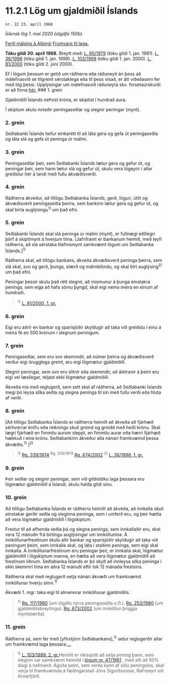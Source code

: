 # 11.2.1 Lög um gjaldmiðil Íslands

`nr. 22 23. apríl 1968`

_Íslensk lög 1. maí 2020 (útgáfa 150b)._

[Ferill málsins á Alþingi](https://www.althingi.is/thingstorf/thingmalalistar-eftir-thingum/ferill/?ltg=88&mnr=154)
[Frumvarp til laga.](https://www.althingi.is/altext/88/s/pdf/0349.pdf)

**Tóku gildi 30. apríl 1968.**
Breytt með:
[L. 65/1979](https://althingi.is/altext/stjtnr.html#1979065) (tóku gildi 1. jan. 1981).
[L. 36/1998](https://althingi.is/altext/stjt/1998.036.html) (tóku gildi 1. jan. 1999).
[L. 103/1999](https://althingi.is/altext/stjt/1999.103.html) (tóku gildi 1. jan. 2000).
[L. 81/2000](https://althingi.is/altext/stjt/2000.081.html) (tóku gildi 2. júní 2000).

Ef í lögum þessum er getið um ráðherra eða ráðuneyti án þess að málefnasvið sé tilgreint sérstaklega eða til þess vísað, er átt viðeðasem fer með lög þessi. Upplýsingar um málefnasvið ráðuneyta skv. forsetaúrskurði er að finna [hér.](2018119.md) ### 1. grein

Gjaldmiðill Íslands nefnist króna, er skiptist í hundrað aura.

Í skiptum skulu notaðir peningaseðlar og slegnir peningar (mynt).

### 2. grein

Seðlabanki Íslands hefur einkarétt til að láta gera og gefa út peningaseðla og láta slá og gefa út peninga úr málmi.

### 3. grein

Peningaseðlar þeir, sem Seðlabanki Íslands lætur gera og gefur út, og peningar þeir, sem hann lætur slá og gefur út, skulu vera lögeyrir í allar greiðslur hér á landi með fullu ákvæðisverði.

### 4. grein

Ráðherra ákveður, að tillögu Seðlabanka Íslands, gerð, lögun, útlit og ákvæðisverð peningaseðla þeirra, sem bankinn lætur gera og gefur út, og skal birta auglýsingu<sup>1)</sup> um það efni.

### 5. grein

Seðlabanki Íslands skal slá peninga úr málmi (mynt), er fullnægi eðlilegri þörf á skiptimynt á hverjum tíma. [Jafnframt er bankanum heimilt, með leyfi ráðherra, að slá sérstaka tilefnismynt samkvæmt lögum um Seðlabanka Íslands.]<sup>1)</sup> 

Ráðherra skal, að tillögu bankans, ákveða ákvæðisverð peninga þeirra, sem slá skal, svo og gerð, þunga, stærð og málmblöndu, og skal birt auglýsing<sup>2)</sup> um það efni.

Peningar þessir skulu það rétt slegnir, að mismunur á þunga einstakra peninga, sem eiga að hafa sömu þyngd, skal eigi nema meira en einum af hundraði.

> <sup>1)</sup> [L. 81/2000, 1. gr.](https://althingi.is/altext/stjt/2000.081.html)

### 6. grein

Eigi eru aðrir en bankar og sparisjóðir skyldugir að taka við greiðslu í einu á meira fé en 500 krónum í slegnum peningum.

### 7. grein

Peningaseðlar, sem eru svo skemmdir, að númer þeirra og ákvæðisverð verður eigi örugglega greint, eru eigi lögmætur gjaldmiðill.

Slegnir peningar, sem svo eru slitnir eða skemmdir, að áletranir á þeim eru eigi vel læsilegar, teljast ekki lögmætur gjaldmiðill.

Ákveða má með reglugerð, sem sett skal af ráðherra, að Seðlabanki Íslands megi þó leysa slíka seðla og slegna peninga til sín með fullu verði eða hluta af verði.

### 8. grein

[Að tillögu Seðlabanka Íslands er ráðherra heimilt að ákveða að fjárhæð sérhverrar kröfu eða reiknings skuli greind og greidd með heilli krónu. Skal lægri fjárhæð en fimmtíu aurum sleppt, en fimmtíu aurar eða hærri fjárhæð hækkuð í eina krónu. Seðlabankinn ákveður alla nánari framkvæmd þessa ákvæðis.<sup>1)</sup> ]<sup>2)</sup> 

> <sup>1)</sup> [Rg. 339/1974](https://althingi.ishttps://www.reglugerd.is/reglugerdir/allar/nr/339-1974) <sup>Rg. 339/1974</sup> [Rg. 674/2002](https://althingi.ishttps://www.reglugerd.is/reglugerdir/allar/nr/674-2002) <sup>2)</sup> [L. 36/1998, 1. gr.](https://althingi.is/altext/stjt/1998.036.html)

### 9. grein

Þeir seðlar og slegnir peningar, sem við gildistöku laga þessara eru lögmætur gjaldmiðill á Íslandi, skulu halda gildi sínu.

### 10. grein

Að tillögu Seðlabanka Íslands er ráðherra heimilt að ákveða, að innkalla skuli einstakar gerðir seðla og sleginna peninga, sem í umferð eru, og þeir hætta að vera lögmætur gjaldmiðill í lögskiptum.

Frestur til að afhenda seðla þá og slegna peninga, sem innkallaðir eru, skal vera 12 mánuðir frá birtingu auglýsingar um innköllunina. Á innköllunarfrestinum skulu allir bankar og sparisjóðir skyldugir að taka við peningum þeim, sem innkalla skal, og láta í staðinn peninga, sem eigi skal innkalla. Á innköllunarfrestinum eru peningar þeir, er innkalla skal, lögmætur gjaldmiðill í lögskiptum manna, en hætta að vera lögmætur gjaldmiðill að frestinum liðnum. Seðlabanka Íslands er þó skylt að innleysa slíka peninga í ekki skemmri tíma en aðra 12 mánuði eftir lok 12 mánaða frestsins.

Ráðherra skal með reglugerð setja nánari ákvæði um framkvæmd innköllunar hverju sinni.<sup>1)</sup> 

Ákvæði 1. mgr. taka eigi til almennrar innköllunar gjaldmiðils.

> <sup>1)</sup> [Rg. 117/1980](https://www.reglugerd.is/reglugerdir/allar/nr/117-1980) (um útgáfu nýrra peningaseðla o.fl.). [Rg. 253/1980](https://www.reglugerd.is/reglugerdir/allar/nr/253-1980) (um gjaldmiðilsbreytingu). [Rg. 673/2002](https://www.reglugerd.is/reglugerdir/allar/nr/673-2002) (um innköllun þriggja myntstærða).



### 11. grein

Ráðherra sá, sem fer með [yfirstjórn Seðlabankans],<sup>1)</sup> setur reglugerðir allar um framkvæmd laga þessara.[…](https://www.althingi.is/lagasafn/leidbeiningar/)

> <sup>1)</sup> [L. 103/1999, 2. gr.](https://althingi.is/altext/stjt/1999.103.html)Heimilt er ríkissjóði að selja pening þann, sem sleginn var samkvæmt heimild í [lögum nr. 47/1961](/altext/stjtnr.md#1961047) , með allt að 50% álagi á nafnverð. Ágóða þeim, sem verða kann af sölu peningsins, skal verja til framkvæmda á fæðingarstað Jóns Sigurðssonar, Rafnseyri við Arnarfjörð.
